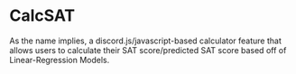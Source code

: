 # CalcSAT
As the name implies, a discord.js/javascript-based calculator feature that allows users to calculate their SAT score/predicted SAT score based off of Linear-Regression Models.
